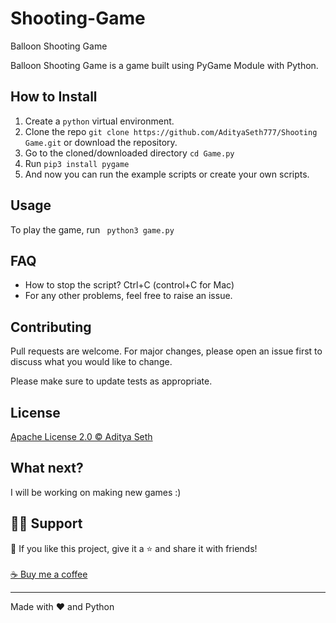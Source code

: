 # Shooting-Game
Balloon Shooting Game


Balloon Shooting Game is a game built using PyGame Module with Python.

## How to Install

1. Create a ```python``` virtual environment. 
2. Clone the repo ```git clone https://github.com/AdityaSeth777/Shooting Game.git``` or download the repository.
3. Go to the cloned/downloaded directory ``` cd Game.py ``` 
4. Run ``` pip3 install pygame ```
5. And now you can run the example scripts or create your own scripts.  

## Usage
To play the game, run ``` python3 game.py```


## FAQ
- How to stop the script? Ctrl+C (control+C for Mac) 
- For any other problems, feel free to raise an issue.

## Contributing
Pull requests are welcome. For major changes, please open an issue first to discuss what you would like to change. 

Please make sure to update tests as appropriate.

## License
[Apache License 2.0 © Aditya Seth](https://github.com/SamarthTMSL/Python-Games-and-Projects/blob/main/Shooting%20Game/License)

## What next?
I will be working on making new games :)

## 🙋‍♂️ Support

💙 If you like this project, give it a ⭐ and share it with friends!<br><br>
[☕ Buy me a coffee](https://www.buymeacoffee.com/adityaseth)

---

Made with ❤️ and Python <br><br>
